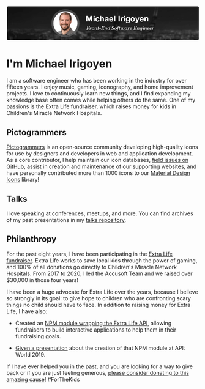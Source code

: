 <div align="center">
  <img src="./banner.png" alt="Michael Irigoyen" />
</div>

# I'm Michael Irigoyen
I am a software engineer who has been working in the industry for over fifteen years. I enjoy music, gaming, iconography, and home improvement projects. I love to continuously learn new things, and I find expanding my knowledge base often comes while helping others do the same. One of my passions is the Extra Life fundraiser, which raises money for kids in Children's Miracle Network Hospitals.

## Pictogrammers
[Pictogrammers](https://github.com/Pictogrammers) is an open-source community developing high-quality icons for use by designers and developers in web and application development. As a core contributor, I help maintain our icon databases, [field issues on GitHub](https://github.com/Templarian/MaterialDesign/issues), assist in creation and maintenance of our supporting websites, and have personally contributed more than 1000 icons to our [Material Design Icons](https://materialdesignicons.com/) library!

## Talks
I love speaking at conferences, meetups, and more. You can find archives of my past presentations in my [talks repository](https://github.com/goyney/talks).

## Philanthropy
For the past eight years, I have been participating in the [Extra Life fundraiser](https://www.extra-life.org/participant/goyney). Extra Life works to save local kids through the power of gaming, and 100% of all donations go directly to Children's Miracle Network Hospitals. From 2017 to 2020, I led the Accusoft Team and we raised over $30,000 in those four years!

I have been a huge advocate for Extra Life over the years, because I believe so strongly in its goal: to give hope to children who are confronting scary things no child should have to face. In addition to raising money for Extra Life, I have also:

- Created an [NPM module wrapping the Extra Life API](https://www.npmjs.com/package/extra-life), allowing fundraisers to build interactive applications to help them in their fundraising goals.

- [Given a presentation](https://github.com/goyney/talks/tree/main/1UP%20-%20Empowering%20Communities%20with%20APIs) about the creation of that NPM module at API: World 2019.

If I have ever helped you in the past, and you are looking for a way to give back or if you are just feeling generous, [please consider donating to this amazing cause](https://www.extra-life.org/participant/goyney)! #ForTheKids
